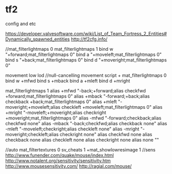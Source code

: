 tf2
===

config and etc

https://developer.valvesoftware.com/wiki/List_of_Team_Fortress_2_Entities#Dynamically_spawned_entities 
http://tf2cfg.info/


//mat_filterlightmaps 0
mat_filterlightmaps 1
bind w "+forward;mat_filterlightmaps 0"
bind a "+moveleft;mat_filterlightmaps 0"
bind s "+back;mat_filterlightmaps 0"
bind d "+moveright;mat_filterlightmaps 0"

movement low lod 
//null-cancelling movement script + mat_filterlightmaps 0
bind w +mfwd
bind s +mback
bind a +mleft
bind d +mright

mat_filterlightmaps 1
alias +mfwd "-back;+forward;alias checkfwd +forward;mat_filterlightmaps 0"
alias +mback "-forward;+back;alias checkback +back;mat_filterlightmaps 0"
alias +mleft "-moveright;+moveleft;alias checkleft +moveleft;mat_filterlightmaps 0"
alias +mright "-moveleft;+moveright;alias checkright +moveright;mat_filterlightmaps 0"
alias -mfwd "-forward;checkback;alias checkfwd none"
alias -mback "-back;checkfwd;alias checkback none"
alias -mleft "-moveleft;checkright;alias checkleft none"
alias -mright "-moveright;checkleft;alias checkright none"
alias checkfwd none
alias checkback none
alias checkleft none
alias checkright none
alias none ""


//auto
mat_filtertextures 0
sv_cheats 1
+mat_showlowresimage 1
//sens
http://www.funender.com/quake/mouse/index.html
http://www.notalent.org/sensitivity/sensitivity.htm
http://www.mousesensitivity.com/
http://ragial.com/mouse/
